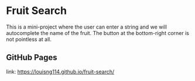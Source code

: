 # Fruit Search

This is a mini-project where the user can enter a string and we will autocomplete the name of the fruit. The button at the bottom-right corner is not pointless at all.

## GitHub Pages

link: https://louisng114.github.io/fruit-search/
